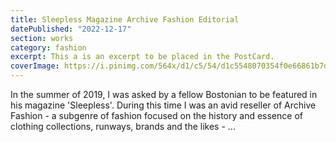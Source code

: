 ```yaml
---
title: Sleepless Magazine Archive Fashion Editorial
datePublished: "2022-12-17"
section: works
category: fashion
excerpt: This a is an excerpt to be placed in the PostCard.
coverImage: https://i.pinimg.com/564x/d1/c5/54/d1c5548070354f0e66861b7d78b83baf.jpg
---
```


In the summer of 2019, I was asked by a fellow Bostonian to be featured in his magazine 'Sleepless'. During this time I was an avid reseller of Archive Fashion - a subgenre of fashion focused on the history and essence of clothing collections, runways, brands and the likes - ...
